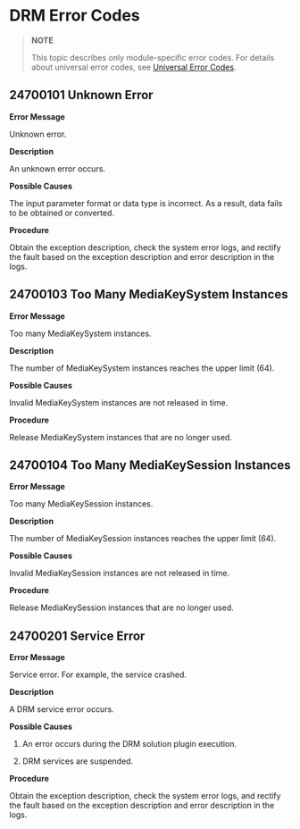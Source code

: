 # DRM Error Codes

> **NOTE**
>
> This topic describes only module-specific error codes. For details about universal error codes, see [Universal Error Codes](../errorcode-universal.md).

## 24700101 Unknown Error

**Error Message**

Unknown error.

**Description**

An unknown error occurs.

**Possible Causes**

The input parameter format or data type is incorrect. As a result, data fails to be obtained or converted.

**Procedure**

Obtain the exception description, check the system error logs, and rectify the fault based on the exception description and error description in the logs.

## 24700103 Too Many MediaKeySystem Instances

**Error Message**

Too many MediaKeySystem instances.

**Description**

The number of MediaKeySystem instances reaches the upper limit (64).

**Possible Causes**

Invalid MediaKeySystem instances are not released in time.

**Procedure**

Release MediaKeySystem instances that are no longer used.

## 24700104 Too Many MediaKeySession Instances

**Error Message**

Too many MediaKeySession instances.

**Description**

The number of MediaKeySession instances reaches the upper limit (64).

**Possible Causes**

Invalid MediaKeySession instances are not released in time.

**Procedure**

Release MediaKeySession instances that are no longer used.

## 24700201 Service Error

**Error Message**

Service error. For example, the service crashed.

**Description**

A DRM service error occurs.

**Possible Causes**

1. An error occurs during the DRM solution plugin execution.

2. DRM services are suspended.

**Procedure**

Obtain the exception description, check the system error logs, and rectify the fault based on the exception description and error description in the logs.
